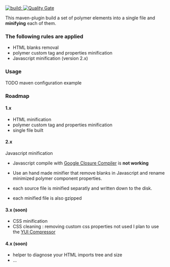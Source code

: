<a href="https://travis-ci.org/algofi/polymer-minimizer" title="Latest push build on default branch: " target="_polymer-minimizer-build-ci">
            <img src="https://travis-ci.org/algofi/polymer-minimizer.svg?branch=master" alt="build:">
          </a>

<a href="https://sonarqube.com/dashboard?id=fr.algofi.maven.plugins.polymer-minifier" title="Polymer Miminizer Quality Portal (SonarQube)" target="_polymer-minimizer-sonarqube">
<img src="https://sonarqube.com/api/badges/gate?key=fr.algofi.maven.plugins.polymer-minifier" alt="Quality Gate">
</a>


This maven-plugin build a set of polymer elements into a single file and **minifying** each of them.

### The following rules are applied

* HTML blanks removal
* polymer custom tag and properties minification
* Javascript minification (version 2.x)

### Usage

TODO maven configuration example


### Roadmap

#### 1.x
* HTML minification
* polymer custom tag and properties minification
* single file built

#### 2.x

Javascript minification
* Javascript compile with [Google Closure Compiler](https://github.com/google/closure-compiler) is **not working**
* Use an hand made minifier that remove blanks in Javascript and rename minimized polymer component properties.

* each source file is minified separatly and written down to the disk.
* each minified file is also gzipped

#### 3.x (soon)
* CSS minification
* CSS cleaning : removing custom css properties not used
I plan to use the [YUI Compressor](https://yui.github.io/yuicompressor/)

#### 4.x (soon)
* helper to diagnose your HTML imports tree and size
* ...

